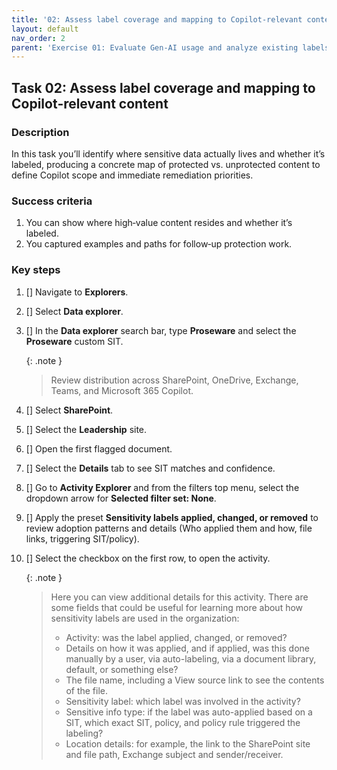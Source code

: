 ```yaml
---
title: '02: Assess label coverage and mapping to Copilot‑relevant content'
layout: default
nav_order: 2
parent: 'Exercise 01: Evaluate Gen‑AI usage and analyze existing labels'
---
```


## Task 02: Assess label coverage and mapping to Copilot‑relevant content


### Description
In this task you’ll identify where sensitive data actually lives and whether it’s labeled, producing a concrete map of protected vs. unprotected content to define Copilot scope and immediate remediation priorities.

### Success criteria
1. You can show where high‑value content resides and whether it’s labeled.
1. You captured examples and paths for follow‑up protection work.

### Key steps

1. [] Navigate to **Explorers**.

1. [] Select **Data explorer**.

1. [] In the **Data explorer** search bar, type **Proseware** and select the **Proseware** custom SIT. 

   {: .note }
   > Review distribution across SharePoint, OneDrive, Exchange, Teams, and Microsoft 365 Copilot.

1. [] Select **SharePoint**.

1. [] Select the **Leadership** site.

1. [] Open the first flagged document.

1. [] Select the **Details** tab to see SIT matches and confidence.

1. [] Go to **Activity Explorer** and from the filters top menu, select the dropdown arrow for **Selected filter set: None**. 

1. [] Apply the preset **Sensitivity labels applied, changed, or removed** to review adoption patterns and details (Who applied them and how, file links, triggering SIT/policy).

1. [] Select the checkbox on the first row, to open the activity.

   {: .note }
   > Here you can view additional details for this activity. There are some fields that could be useful for learning more about how sensitivity labels are used in the organization:
   > - Activity: was the label applied, changed, or removed?
   > - Details on how it was applied, and if applied, was this done manually by a user, via auto-labeling, via a document library, default, or something else?
   > - The file name, including a View source link to see the contents of the file.
   > - Sensitivity label: which label was involved in the activity?
   > - Sensitive info type: if the label was auto-applied based on a SIT, which exact SIT, policy, and policy rule triggered the labeling?
   > - Location details: for example, the link to the SharePoint site and file path, Exchange subject and sender/receiver.

